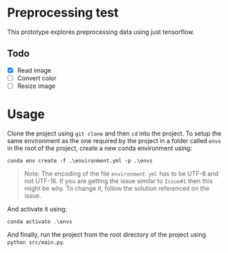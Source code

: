 # Preprocessing test

This prototype explores preprocessing data using just tensorflow.

## Todo

- [x] Read image
- [ ] Convert color
- [ ] Resize image

# Usage

Clone the project using `git clone` and then `cd` into the project.
To setup the same environment as the one required by the project in a folder called `envs` in the root of the project, create a new conda environment using:

`conda env create -f .\environment.yml -p .\envs`

> Note: The encoding of the file `environment.yml` has to be UTF-8 and not UTF-16. If you are getting the issue similar to `Issue#1` then this might be why. To change it, follow the solution referenced on the issue.

And activate it using:

`conda activate .\envs`

And finally, run the project from the root directory of the project using
`python src/main.py`.
